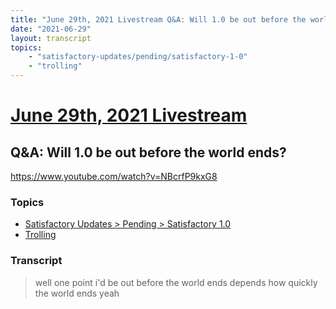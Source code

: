 ```yaml
---
title: "June 29th, 2021 Livestream Q&A: Will 1.0 be out before the world ends?"
date: "2021-06-29"
layout: transcript
topics:
    - "satisfactory-updates/pending/satisfactory-1-0"
    - "trolling"
---
```

# [June 29th, 2021 Livestream](../2021-06-29.md)
## Q&A: Will 1.0 be out before the world ends?
https://www.youtube.com/watch?v=NBcrfP9kxG8

### Topics
* [Satisfactory Updates > Pending > Satisfactory 1.0](../topics/satisfactory-updates/pending/satisfactory-1-0.md)
* [Trolling](../topics/trolling.md)

### Transcript

> well one point i'd be out before the world ends depends how quickly the world ends yeah
